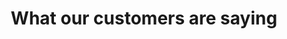 ---
title: "What our customers are saying"
ourcustomers: 
  [
      {
          id: 1,
          title: "",
          review: "I really like their video consultation module, where it had good quality video and the documentation that is not present in other apps.The charging for each consultation is also very easy to understand. It is very modular and flexible",
          name: "Dr. Krishnan",
          location: "Peadetrician, JP Nagar",
          image: "./assets/video.png",
      },
      {
          id: 2,
          title: "",
          review: "I really like their video consultation module, where it had good quality video and the documentation that is not present in other apps.The charging for each consultation is also very easy to understand. It is very modular and flexible",
          name: "Dr. Krishnan",
          location: "Peadetrician, JP Nagar",
          image: "./assets/video.png",
      },
      {
          id: 3,
          title: "",
          review: "I really like their video consultation module, where it had good quality video and the documentation that is not present in other apps.The charging for each consultation is also very easy to understand. It is very modular and flexible",
          name: "Dr. Krishnan",
          location: "Peadetrician, JP Nagar",
          image: "./assets/video.png",
      },
  ]
---